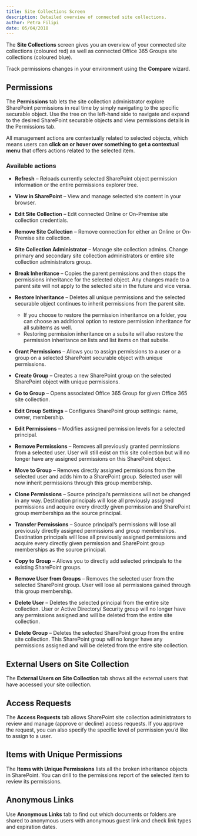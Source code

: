 ```yaml
---
title: Site Collections Screen
description: Detailed overview of connected site collections.
author: Petra Filipi
date: 05/04/2018
---
```


The __Site Collections__ screen gives you an overview of your connected site collections (coloured red) as well as connected Office 365 Groups site collections (coloured blue). 

Track permissions changes in your environment using the __Compare__ wizard.

## Permissions
The __Permissions__ tab lets the site collection administrator explore SharePoint permissions in real time by simply navigating to the specific securable object. Use the tree on the left-hand side to navigate and expand to the desired SharePoint securable objects and view permissions details in the Permissions tab. 

All management actions are contextually related to selected objects, which means users can __click on or hover over something to get a contextual menu__ that offers actions related to the selected item.

### Available actions
* __Refresh__ – Reloads currently selected SharePoint object permission information or the entire permissions explorer tree.
* __View in SharePoint__ – View and manage selected site content in your browser.
* __Edit Site Collection__ – Edit connected Online or On-Premise site collection credentials.
* __Remove Site Collection__ – Remove connection for either an Online or On-Premise site collection.
* __Site Collection Administrator__ – Manage site collection admins. Change primary and secondary site collection administrators or entire site collection administrators group.
* __Break Inheritance__ – Copies the parent permissions and then stops the permissions inheritance for the selected object. Any changes made to a parent site will not apply to the selected site in the future and vice versa.
* __Restore Inheritance__ – Deletes all unique permissions and the selected securable object continues to inherit permissions from the parent site.
    * If you choose to restore the permission inheritance on a folder, you can choose an additional option to restore permission inheritance for all subitems as well.
    * Restoring permission inheritance on a subsite will also restore the permission inheritance on lists and list items on that subsite.

* __Grant Permissions__ – Allows you to assign permissions to a user or a group on a selected SharePoint securable object with unique permissions.
* __Create Group__ – Creates a new SharePoint group on the selected SharePoint object with unique permissions.
* __Go to Group__ – Opens associated Office 365 Group for given Office 365 site collection.
* __Edit Group Settings__ – Configures SharePoint group settings: name, owner, membership.
* __Edit Permissions__ – Modifies assigned permission levels for a selected principal.
* __Remove Permissions__ – Removes all previously granted permissions from a selected user. User will still exist on this site collection but will no longer have any assigned permissions on this SharePoint object.
* __Move to Group__ – Removes directly assigned permissions from the selected user and adds him to a SharePoint group. Selected user will now inherit permissions through this group membership.
* __Clone Permissions__ – Source principal’s permissions will not be changed in any way. Destination principals will lose all previously assigned permissions and acquire every directly given permission and SharePoint group memberships as the source principal.
* __Transfer Permissions__ – Source principal’s permissions will lose all previously directly assigned permissions and group memberships. Destination principals will lose all previously assigned permissions and acquire every directly given permission and SharePoint group memberships as the source principal.
* __Copy to Group__ – Allows you to directly add selected principals to the existing SharePoint groups.
* __Remove User from Groups__ – Removes the selected user from the selected SharePoint group. User will lose all permissions gained through this group membership.
* __Delete User__ – Deletes the selected principal from the entire site collection. User or Active Directory/ Security group will no longer have any permissions assigned and will be deleted from the entire site collection.
* __Delete Group__ – Deletes the selected SharePoint group from the entire site collection. This SharePoint group will no longer have any permissions assigned and will be deleted from the entire site collection.

## External Users on Site Collection
The __External Users on Site Collection__ tab shows all the external users that have accessed your site collection.

## Access Requests
The __Access Requests__ tab allows SharePoint site collection administrators to review and manage (approve or decline) access requests. If you approve the request, you can also specify the specific level of permission you’d like to assign to a user. 

## Items with Unique Permissions
The __Items with Unique Permissions__ lists all the broken inheritance objects in SharePoint. You can drill to the permissions report of the selected item to review its permissions.

## Anonymous Links
Use __Anonymous Links__ tab to find out which documents or folders are shared to anonymous users with anonymous guest link and check link types and expiration dates.
